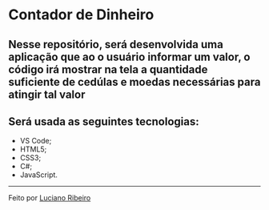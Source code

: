 # Contador de Dinheiro

## Nesse repositório, será desenvolvida uma aplicação que ao o usuário informar um valor, o código irá mostrar na tela a quantidade suficiente de cedúlas e moedas necessárias para atingir tal valor

## Será usada as seguintes tecnologias:

 - VS Code;
 - HTML5;
 - CSS3;
 - C#;
 - JavaScript.

---
Feito por [Luciano Ribeiro](https://github.com/LucianoR8)
